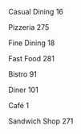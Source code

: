 Casual Dining
16


Pizzeria
275


Fine Dining
18


Fast Food
281


Bistro
91


Diner
101


Café
1


Sandwich Shop
271